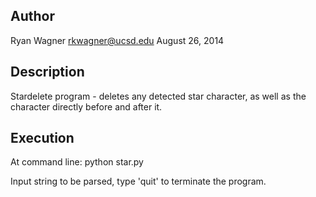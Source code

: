 Author
------
Ryan Wagner
rkwagner@ucsd.edu
August 26, 2014

Description
-----------
Stardelete program - deletes any detected star character, as well as the
character directly before and after it.

Execution
---------
At command line:
python star.py

Input string to be parsed, type 'quit' to terminate the program.
